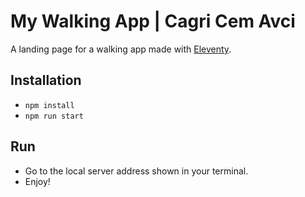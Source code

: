 # My Walking App | Cagri Cem Avci

A landing page for a walking app made with [Eleventy](https://www.11ty.dev/).
## Installation

- `npm install`
- `npm run start`

## Run

- Go to the local server address shown in your terminal.
- Enjoy!